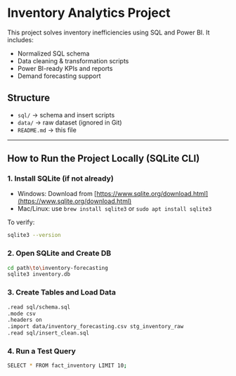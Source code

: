 # Inventory Analytics Project

This project solves inventory inefficiencies using SQL and Power BI. It includes:

- Normalized SQL schema
- Data cleaning & transformation scripts
- Power BI-ready KPIs and reports
- Demand forecasting support

## Structure
- `sql/` → schema and insert scripts
- `data/` → raw dataset (ignored in Git)
- `README.md` → this file

---
## How to Run the Project Locally (SQLite CLI)

### 1. Install SQLite (if not already)

- Windows: Download from [https://www.sqlite.org/download.html](https://www.sqlite.org/download.html)
- Mac/Linux: use `brew install sqlite3` or `sudo apt install sqlite3`

To verify:
```bash
sqlite3 --version
```
### 2. Open SQLite and Create DB
```bash
cd path\to\inventory-forecasting
sqlite3 inventory.db
```
### 3. Create Tables and Load Data
```bash
.read sql/schema.sql
.mode csv
.headers on
.import data/inventory_forecasting.csv stg_inventory_raw
.read sql/insert_clean.sql
```
### 4. Run a Test Query
```bash
SELECT * FROM fact_inventory LIMIT 10;
```
